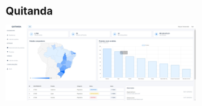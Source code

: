 # Quitanda

![alt text](https://github.com/MayconYamamotto/Quitanda/blob/main/assets/img/Quitanda.jpg?raw=true)
